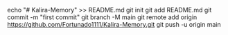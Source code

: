 echo "# Kalira-Memory" >> README.md
git init
git add README.md
git commit -m "first commit"
git branch -M main
git remote add origin https://github.com/Fortunado1111/Kalira-Memory.git
git push -u origin main
